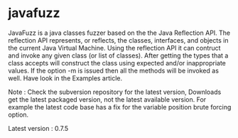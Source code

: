 # javafuzz

JavaFuzz is a java classes fuzzer based on the the Java Reflection API. The reflection API represents, or reflects, the classes, interfaces, and objects in the current Java Virtual Machine. Using the reflection API it can contruct and invoke any given class (or list of classes). After getting the types that a class accepts will construct the class using expected and/or inappropriate values. If the option -m is issued then all the methods will be invoked as well. Have look in the Examples article.

Note : Check the subversion repository for the latest version, Downloads get the latest packaged version, not the latest available version. For example the latest code base has a fix for the variable position brute forcing option.

Latest version : 0.7.5
